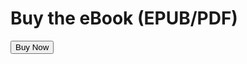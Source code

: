# Buy the eBook (EPUB/PDF)

<button class="gumroad-button" data-gumroad-product-id="https://hijamesgill.gumroad.com/l/git30minutes">Buy Now</button>
<script src="https://gumroad.com/js/gumroad.js"></script>
